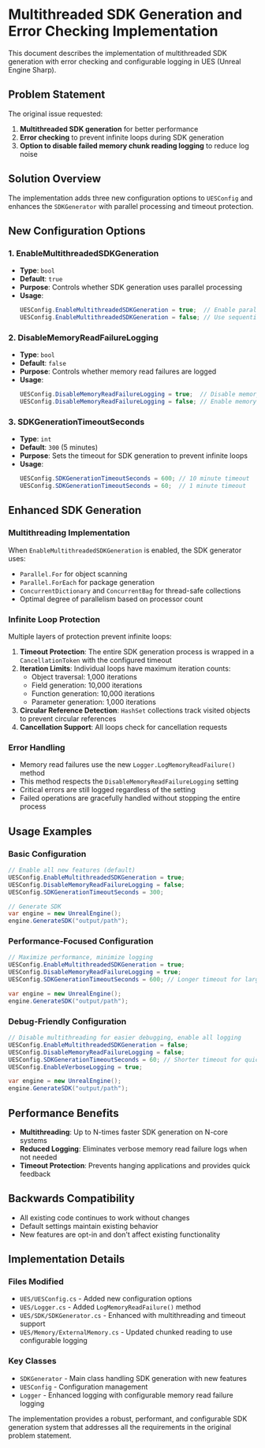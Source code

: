 # Multithreaded SDK Generation and Error Checking Implementation

This document describes the implementation of multithreaded SDK generation with error checking and configurable logging in UES (Unreal Engine Sharp).

## Problem Statement

The original issue requested:
1. **Multithreaded SDK generation** for better performance
2. **Error checking** to prevent infinite loops during SDK generation
3. **Option to disable failed memory chunk reading logging** to reduce log noise

## Solution Overview

The implementation adds three new configuration options to `UESConfig` and enhances the `SDKGenerator` with parallel processing and timeout protection.

## New Configuration Options

### 1. EnableMultithreadedSDKGeneration
- **Type**: `bool`
- **Default**: `true`
- **Purpose**: Controls whether SDK generation uses parallel processing
- **Usage**:
  ```csharp
  UESConfig.EnableMultithreadedSDKGeneration = true;  // Enable parallel processing
  UESConfig.EnableMultithreadedSDKGeneration = false; // Use sequential processing
  ```

### 2. DisableMemoryReadFailureLogging
- **Type**: `bool`
- **Default**: `false`
- **Purpose**: Controls whether memory read failures are logged
- **Usage**:
  ```csharp
  UESConfig.DisableMemoryReadFailureLogging = true;  // Disable memory read failure logging
  UESConfig.DisableMemoryReadFailureLogging = false; // Enable memory read failure logging
  ```

### 3. SDKGenerationTimeoutSeconds
- **Type**: `int`
- **Default**: `300` (5 minutes)
- **Purpose**: Sets the timeout for SDK generation to prevent infinite loops
- **Usage**:
  ```csharp
  UESConfig.SDKGenerationTimeoutSeconds = 600; // 10 minute timeout
  UESConfig.SDKGenerationTimeoutSeconds = 60;  // 1 minute timeout
  ```

## Enhanced SDK Generation

### Multithreading Implementation

When `EnableMultithreadedSDKGeneration` is enabled, the SDK generator uses:
- `Parallel.For` for object scanning
- `Parallel.ForEach` for package generation
- `ConcurrentDictionary` and `ConcurrentBag` for thread-safe collections
- Optimal degree of parallelism based on processor count

### Infinite Loop Protection

Multiple layers of protection prevent infinite loops:

1. **Timeout Protection**: The entire SDK generation process is wrapped in a `CancellationToken` with the configured timeout
2. **Iteration Limits**: Individual loops have maximum iteration counts:
   - Object traversal: 1,000 iterations
   - Field generation: 10,000 iterations
   - Function generation: 10,000 iterations
   - Parameter generation: 1,000 iterations
3. **Circular Reference Detection**: `HashSet` collections track visited objects to prevent circular references
4. **Cancellation Support**: All loops check for cancellation requests

### Error Handling

- Memory read failures use the new `Logger.LogMemoryReadFailure()` method
- This method respects the `DisableMemoryReadFailureLogging` setting
- Critical errors are still logged regardless of the setting
- Failed operations are gracefully handled without stopping the entire process

## Usage Examples

### Basic Configuration
```csharp
// Enable all new features (default)
UESConfig.EnableMultithreadedSDKGeneration = true;
UESConfig.DisableMemoryReadFailureLogging = false;
UESConfig.SDKGenerationTimeoutSeconds = 300;

// Generate SDK
var engine = new UnrealEngine();
engine.GenerateSDK("output/path");
```

### Performance-Focused Configuration
```csharp
// Maximize performance, minimize logging
UESConfig.EnableMultithreadedSDKGeneration = true;
UESConfig.DisableMemoryReadFailureLogging = true;
UESConfig.SDKGenerationTimeoutSeconds = 600; // Longer timeout for large games

var engine = new UnrealEngine();
engine.GenerateSDK("output/path");
```

### Debug-Friendly Configuration
```csharp
// Disable multithreading for easier debugging, enable all logging
UESConfig.EnableMultithreadedSDKGeneration = false;
UESConfig.DisableMemoryReadFailureLogging = false;
UESConfig.SDKGenerationTimeoutSeconds = 60; // Shorter timeout for quick feedback
UESConfig.EnableVerboseLogging = true;

var engine = new UnrealEngine();
engine.GenerateSDK("output/path");
```

## Performance Benefits

- **Multithreading**: Up to N-times faster SDK generation on N-core systems
- **Reduced Logging**: Eliminates verbose memory read failure logs when not needed
- **Timeout Protection**: Prevents hanging applications and provides quick feedback

## Backwards Compatibility

- All existing code continues to work without changes
- Default settings maintain existing behavior
- New features are opt-in and don't affect existing functionality

## Implementation Details

### Files Modified
- `UES/UESConfig.cs` - Added new configuration options
- `UES/Logger.cs` - Added `LogMemoryReadFailure()` method
- `UES/SDK/SDKGenerator.cs` - Enhanced with multithreading and timeout support
- `UES/Memory/ExternalMemory.cs` - Updated chunked reading to use configurable logging

### Key Classes
- `SDKGenerator` - Main class handling SDK generation with new features
- `UESConfig` - Configuration management
- `Logger` - Enhanced logging with configurable memory read failure logging

The implementation provides a robust, performant, and configurable SDK generation system that addresses all the requirements in the original problem statement.